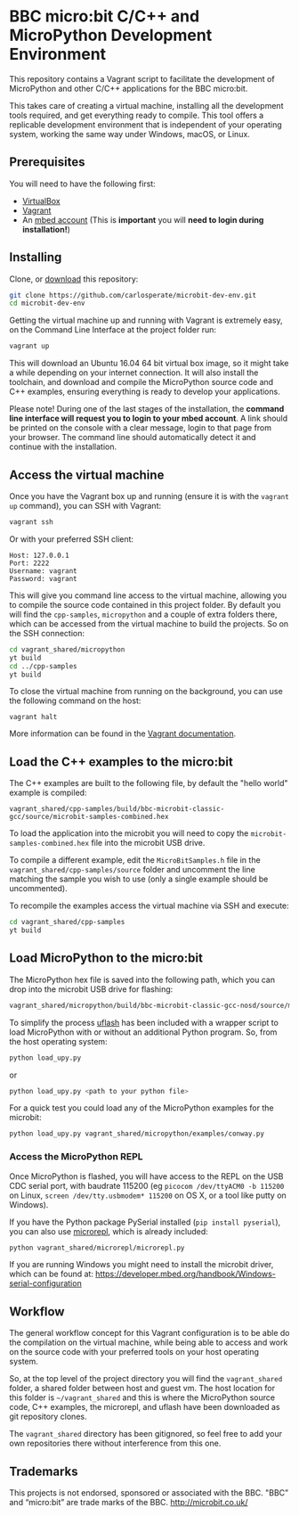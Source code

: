 # BBC micro:bit C/C++ and MicroPython Development Environment
This repository contains a Vagrant script to facilitate the development of MicroPython and other C/C++ applications for the BBC micro:bit.

This takes care of creating a virtual machine, installing all the development tools required, and get everything ready to compile. This tool offers a replicable development environment that is independent of your operating system, working the same way under Windows, macOS, or Linux.


## Prerequisites
You will need to have the following first:

* [VirtualBox](https://www.virtualbox.org/)
* [Vagrant](https://www.vagrantup.com/)
* An [mbed account](https://www.mbed.com/) (This is **important** you will **need to login during installation!**)


## Installing
Clone, or [download](https://github.com/carlosperate/microbit-micropython-dev-env.git) this repository:

```bash
git clone https://github.com/carlosperate/microbit-dev-env.git
cd microbit-dev-env
```

Getting the virtual machine up and running with Vagrant is extremely easy, on the Command Line Interface at the project folder run:

```bash
vagrant up
```

This will download an Ubuntu 16.04 64 bit virtual box image, so it might take a while depending on your internet connection. It will also install the toolchain, and download and compile the MicroPython source code and C++ examples, ensuring everything is ready to develop your applications.

Please note! During one of the last stages of the installation, the **command line interface will request you to login to your mbed account**.
A link should be printed on the console with a clear message, login to that page from your browser. The command line should automatically detect it and continue with the installation.


## Access the virtual machine
Once you have the Vagrant box up and running (ensure it is with the `vagrant up` command), you can SSH with Vagrant:

```bash
vagrant ssh
```

Or with your preferred SSH client:

```
Host: 127.0.0.1
Port: 2222
Username: vagrant
Password: vagrant
```

This will give you command line access to the virtual machine, allowing you to compile the source code contained in this project folder. By default you will find the `cpp-samples`, `micropython` and a couple of extra folders there, which can be accessed from the virtual machine to build the projects. So on the SSH connection:

```bash
cd vagrant_shared/micropython
yt build
cd ../cpp-samples
yt build
```

To close the virtual machine from running on the background, you can use the following command on the host:

```
vagrant halt
```

More information can be found in the [Vagrant documentation](https://www.vagrantup.com/docs/).


## Load the C++ examples to the micro:bit
The C++ examples are built to the following file, by default the "hello world" example is compiled:

```
vagrant_shared/cpp-samples/build/bbc-microbit-classic-gcc/source/microbit-samples-combined.hex
```

To load the application into the microbit you will need to copy the `microbit-samples-combined.hex` file into the microbit USB drive.

To compile a different example, edit the `MicroBitSamples.h` file in the `vagrant_shared/cpp-samples/source` folder and uncomment the line matching the sample you wish to use (only a single example should be uncommented). 

To recompile the examples access the virtual machine via SSH and execute:

```bash
cd vagrant_shared/cpp-samples
yt build
```


## Load MicroPython to the micro:bit
The MicroPython hex file is saved into the following path, which you can drop into the microbit USB drive for flashing:

```bash
vagrant_shared/micropython/build/bbc-microbit-classic-gcc-nosd/source/microbit-micropython.hex
```

To simplify the process [uflash](https://github.com/ntoll/uflash/) has been included with a wrapper script to load MicroPython with or without an additional Python program. So, from the host operating system:

```bash
python load_upy.py
``` 

or

```bash
python load_upy.py <path to your python file>
```

For a quick test you could load any of the MicroPython examples for the microbit:

```bash
python load_upy.py vagrant_shared/micropython/examples/conway.py
```


### Access the MicroPython REPL
Once MicroPython is flashed, you will have access to the REPL on the USB CDC serial port, with baudrate 115200 (eg `picocom /dev/ttyACM0 -b 115200` on Linux, `screen /dev/tty.usbmodem* 115200` on OS X, or a tool like putty on Windows).

If you have the Python package PySerial installed (`pip install pyserial`), you can also use [microrepl](https://github.com/ntoll/microrepl), which is already included:

```bash
python vagrant_shared/microrepl/microrepl.py
```

If you are running Windows you might need to install the microbit driver, which can be found at: https://developer.mbed.org/handbook/Windows-serial-configuration


## Workflow
The general workflow concept for this Vagrant configuration is to be able do the compilation on the virtual machine, while being able to access and work on the source code with your preferred tools on your host operating system.

So, at the top level of the project directory you will find the `vagrant_shared` folder, a shared folder between host and guest vm. The host location for this folder is `~/vagrant_shared` and this is where the MicroPython source code, C++ examples, the microrepl, and uflash have been downloaded as git repository clones.

The `vagrant_shared` directory has been gitignored, so feel free to add your own repositories there without interference from this one. 


## Trademarks
This projects is not endorsed, sponsored or associated with the BBC.
"BBC” and “micro:bit” are trade marks of the BBC. http://microbit.co.uk/
